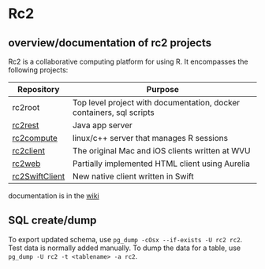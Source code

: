# Rc2

## overview/documentation of rc2 projects

Rc2 is a collaborative computing platform for using R. It encompasses the following projects:

| Repository | Purpose |
| --- | --- |
| rc2root | Top level project with documentation, docker containers, sql scripts |
| [rc2rest](https://github.com/wvuRc2/rc2rest) | Java app server |
| [rc2compute](https://github.com/wvuRc2/rc2compute) | linux/c++ server that manages R sessions |
| [rc2client](https://github.com/wvuRc2/rc2client) | The original Mac and iOS clients written at WVU |
| [rc2web](https://github.com/wvuRc2/rc2web) | Partially implemented HTML client using Aurelia |
| [rc2SwiftClient](https://github.com/mlilback/rc2SwiftClient) | New native client written in Swift |

documentation is in the [wiki](https://github.com/wvuRc2/rc2/wiki)

## SQL create/dump

To export updated schema, use `pg_dump -cOsx --if-exists -U rc2 rc2`. Test data is normally added manually. To dump the data for a table, use `pg_dump -U rc2 -t <tablename> -a rc2`.
